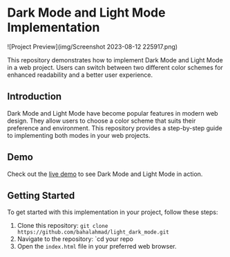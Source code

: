 # Dark Mode and Light Mode Implementation

![Project Preview](img/Screenshot 2023-08-12 225917.png)

This repository demonstrates how to implement Dark Mode and Light Mode in a web project. Users can switch between two different color schemes for enhanced readability and a better user experience.

## Introduction

Dark Mode and Light Mode have become popular features in modern web design. They allow users to choose a color scheme that suits their preference and environment. This repository provides a step-by-step guide to implementing both modes in your web projects.

## Demo

Check out the [live demo](https://bahalahmad.github.io/light_dark_mode/) to see Dark Mode and Light Mode in action.

## Getting Started

To get started with this implementation in your project, follow these steps:

1. Clone this repository: `git clone https://github.com/bahalahmad/light_dark_mode.git`
2. Navigate to the repository: `cd your repo
3. Open the `index.html` file in your preferred web browser.
